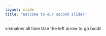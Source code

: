 ```yaml
---
layout: slide
title: "Welcome to our second slide!"
---
```

vikmakes all time
Use the left arrow to go back!
